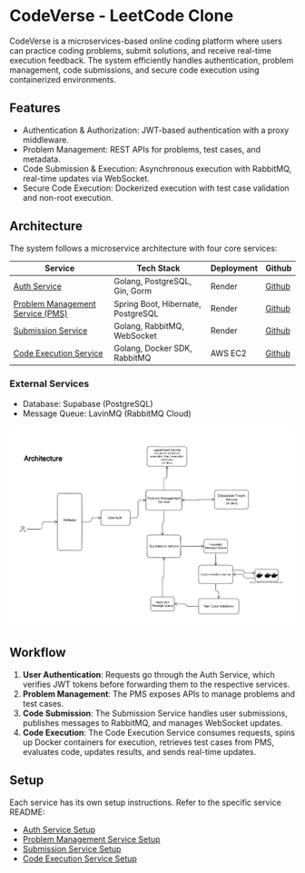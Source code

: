 # CodeVerse - LeetCode Clone

CodeVerse is a microservices-based online coding platform where users can practice coding problems, submit solutions, and receive real-time execution feedback. The system efficiently handles authentication, problem management, code submissions, and secure code execution using containerized environments.

## Features

- Authentication & Authorization: JWT-based authentication with a proxy middleware.
- Problem Management: REST APIs for problems, test cases, and metadata.
- Code Submission & Execution: Asynchronous execution with RabbitMQ, real-time updates via WebSocket.
- Secure Code Execution: Dockerized execution with test case validation and non-root execution.

## Architecture

The system follows a microservice architecture with four core services:

| Service | Tech Stack | Deployment | Github |
|---------|-----------|------------|------------|
| [Auth Service](auth-svc/README.md) | Golang, PostgreSQL, Gin, Gorm | Render | [Github](https://github.com/veeraj-k/codeverse-auth-service) |
| [Problem Management Service (PMS)](pms-service/README.md) | Spring Boot, Hibernate, PostgreSQL | Render | [Github](https://github.com/veeraj-k/codeverse-pms-svc) |
| [Submission Service](submission-service/README.md) | Golang, RabbitMQ, WebSocket | Render | [Github](https://github.com/veeraj-k/codeverse-submission-svc) |
| [Code Execution Service](code-execution-service/README.md) | Golang, Docker SDK, RabbitMQ | AWS EC2 | [Github](https://github.com/veeraj-k/codeverse-code-execution-svc) |

### External Services
- Database: Supabase (PostgreSQL)
- Message Queue: LavinMQ (RabbitMQ Cloud)

![alt text](image.png)

## Workflow

1. **User Authentication**: Requests go through the Auth Service, which verifies JWT tokens before forwarding them to the respective services.
2. **Problem Management**: The PMS exposes APIs to manage problems and test cases.
3. **Code Submission**: The Submission Service handles user submissions, publishes messages to RabbitMQ, and manages WebSocket updates.
4. **Code Execution**: The Code Execution Service consumes requests, spins up Docker containers for execution, retrieves test cases from PMS, evaluates code, updates results, and sends real-time updates.

## Setup

Each service has its own setup instructions. Refer to the specific service README:
- [Auth Service Setup](auth-service/README.md)
- [Problem Management Service Setup](pms-service/README.md)
- [Submission Service Setup](submission-service/README.md)
- [Code Execution Service Setup](code-execution-service/README.md)

